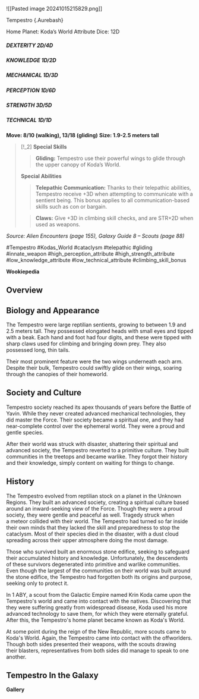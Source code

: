 ![[Pasted image 20241015215829.png]]

 Tempestro {.Aurebash}


Home Planet: Koda’s World
 Attribute Dice: 12D
##### DEXTERITY 2D/4D
##### KNOWLEDGE 1D/2D
##### MECHANICAL 1D/3D
##### PERCEPTION 1D/6D
##### STRENGTH 3D/5D
##### TECHNICAL 1D/1D
**Move: 8/10 (walking), 13/18 (gliding)**
**Size: 1.9-2.5 meters tall**

> [!_2] 
> **Special Skills**
> > **Gliding:** Tempestro use their powerful wings to glide through the upper canopy of Koda’s World.
> 
> **Special Abilities**
> > **Telepathic Communication:** Thanks to their telepathic abilities, Tempestro receive +3D when attempting to communicate with a sentient being. This bonus applies to all communication-based skills such as con or bargain.
> 
> > **Claws:** Give +3D in climbing skill checks, and are STR+2D when used as weapons.
> 

*Source: Alien Encounters (page 155), Galaxy Guide 8 – Scouts (page 88)*



#Tempestro #Kodas_World #cataclysm #telepathic #gliding #innate_weapon 
#high_perception_attribute #high_strength_attribute #low_knowledge_attribute #low_technical_attribute #climbing_skill_bonus 

**Wookiepedia**

## Overview



## Biology and Appearance

The Tempestro were large reptilian sentients, growing to between 1.9 and 2.5 meters tall. They possessed elongated heads with small eyes and tipped with a beak. Each hand and foot had four digits, and these were tipped with sharp claws used for climbing and bringing down prey. They also possessed long, thin tails.

Their most prominent feature were the two wings underneath each arm. Despite their bulk, Tempestro could swiftly glide on their wings, soaring through the canopies of their homeworld.

## Society and Culture

Tempestro society reached its apex thousands of years before the Battle of Yavin. While they never created advanced mechanical technologies, they did master the Force. Their society became a spiritual one, and they had near-complete control over the ephemeral world. They were a proud and gentle species.

After their world was struck with disaster, shattering their spiritual and advanced society, the Tempestro reverted to a primitive culture. They built communities in the treetops and became warlike. They forgot their history and their knowledge, simply content on waiting for things to change.

## History

The Tempestro evolved from reptilian stock on a planet in the Unknown Regions. They built an advanced society, creating a spiritual culture based around an inward-seeking view of the Force. Though they were a proud society, they were gentle and peaceful as well. Tragedy struck when a meteor collided with their world. The Tempestro had turned so far inside their own minds that they lacked the skill and preparedness to stop the cataclysm. Most of their species died in the disaster, with a dust cloud spreading across their upper atmosphere doing the most damage.

Those who survived built an enormous stone edifice, seeking to safeguard their accumulated history and knowledge. Unfortunately, the descendents of these survivors degenerated into primitive and warlike communities. Even though the largest of the communities on their world was built around the stone edifice, the Tempestro had forgotten both its origins and purpose, seeking only to protect it.

In 1 ABY, a scout from the Galactic Empire named Krin Koda came upon the Tempestro's world and came into contact with the natives. Discovering that they were suffering greatly from widespread disease, Koda used his more advanced technology to save them, for which they were eternally grateful. After this, the Tempestro's home planet became known as Koda's World.

At some point during the reign of the New Republic, more scouts came to Koda's World. Again, the Tempestro came into contact with the offworlders. Though both sides presented their weapons, with the scouts drawing their blasters, representatives from both sides did manage to speak to one another.

## Tempestro In the Galaxy




**Gallery**